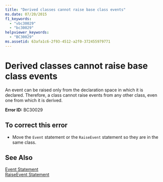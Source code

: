 ```yaml
---
title: "Derived classes cannot raise base class events"
ms.date: 07/20/2015
f1_keywords: 
  - "vbc30029"
  - "bc30029"
helpviewer_keywords: 
  - "BC30029"
ms.assetid: 63afa1c6-2f93-4512-a2f0-372455979771
---
```

# Derived classes cannot raise base class events
An event can be raised only from the declaration space in which it is declared. Therefore, a class cannot raise events from any other class, even one from which it is derived.  
  
 **Error ID:** BC30029  
  
## To correct this error  
  
- Move the `Event` statement or the `RaiseEvent` statement so they are in the same class.  
  
## See Also  
 [Event Statement](../../../visual-basic/language-reference/statements/event-statement.md)  
 [RaiseEvent Statement](../../../visual-basic/language-reference/statements/raiseevent-statement.md)
